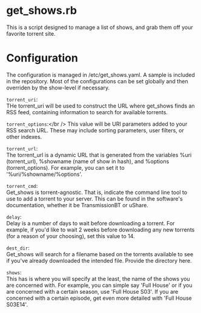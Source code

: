# get_shows.rb

This is a script designed to manage a list of shows,
and grab them off your favorite torrent site.

# Configuration
The configuration is managed in /etc/get_shows.yaml.
A sample is included in the repository.  Most of the
configurations can be set globally and then overriden
by the show-level if necessary.

`torrent_uri`:<br />
THe torrent_uri will be used to construct the URL
where get_shows finds an RSS feed, containing
information to search for available torrents.

`torrent_options`:</br />
This value will be URI parameters added to your 
RSS search URL.  These may include sorting parameters,
user filters, or other indexes.

`torrent_url`:<br />
The torrent_url is a dynamic URL that is generated from
the variables %uri (torrent_url), %showname (name of
show in hash), and %options (torrent_options). For
example, you can set it to '%uri/%showname/%options'.

`torrent_cmd`:<br />
Get_shows is torrent-agnostic.  That is, indicate the
command line tool to use to add a torrent to your
server.  This can be found in the software's
documentation, whether it be TransmissionBT or
uShare.

`delay`:<br />
Delay is a number of days to wait before downloading
a torrent.  For example, if you'd like to wait 2 weeks
before downloading any new torrents (for a reason of
your choosing), set this value to 14.

`dest_dir`:<br />
Get_shows will search for a filename based on the
torrents available to see if you've already downloaded
the intended file.  Provide the directory here.

`shows`:<br />
This has is where you will specify at the least, the
name of the shows you are concerned with.  For example,
you can simple say 'Full House' or if you are concerned
with a certain season, use 'Full House S03'.  If you
are concerned with a certain episode, get even more
detailed with 'Full House S03E14'.
